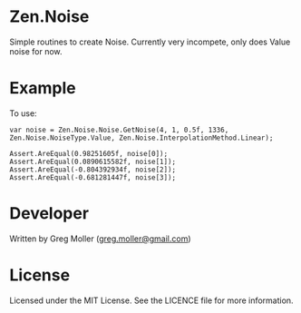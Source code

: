 # Zen.Noise

Simple routines to create Noise. Currently very incompete, only does Value noise for now.

# Example
To use:

    var noise = Zen.Noise.Noise.GetNoise(4, 1, 0.5f, 1336, Zen.Noise.NoiseType.Value, Zen.Noise.InterpolationMethod.Linear);

    Assert.AreEqual(0.98251605f, noise[0]);
    Assert.AreEqual(0.0890615582f, noise[1]);
    Assert.AreEqual(-0.804392934f, noise[2]);
    Assert.AreEqual(-0.681281447f, noise[3]);
    
# Developer
Written by Greg Moller (greg.moller@gmail.com)

# License
Licensed under the MIT License. See the LICENCE file for more information.
